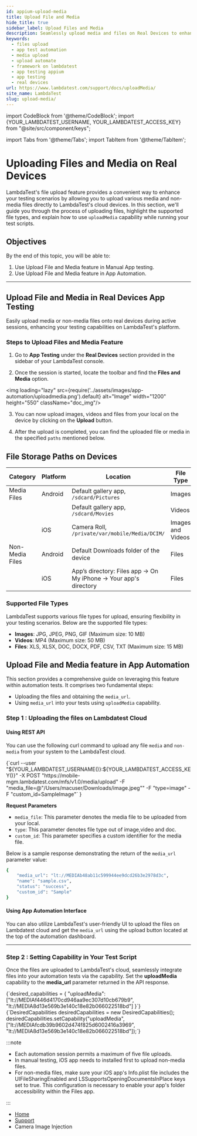 ```yaml
---
id: appium-upload-media
title: Upload File and Media
hide_title: true
sidebar_label: Upload Files and Media
description: Seamlessly upload media and files on Real Devices to enhance your testing scenarios and ensure comprehensive validation of your application's functionalities.
keywords:
  - files upload
  - app test automation
  - media upload
  - upload automate
  - framework on lambdatest
  - app testing appium
  - app testing
  - real devices
url: https://www.lambdatest.com/support/docs/uploadMedia/
site_name: LambdaTest
slug: upload-media/
---
```


import CodeBlock from '@theme/CodeBlock';
import {YOUR_LAMBDATEST_USERNAME, YOUR_LAMBDATEST_ACCESS_KEY} from "@site/src/component/keys";

import Tabs from '@theme/Tabs';
import TabItem from '@theme/TabItem';

<script type="application/ld+json"
      dangerouslySetInnerHTML={{ __html: JSON.stringify({
       "@context": "https://schema.org",
        "@type": "BreadcrumbList",
        "itemListElement": [{
          "@type": "ListItem",
          "position": 1,
          "name": "Home",
          "item": "https://www.lambdatest.com"
        },{
          "@type": "ListItem",
          "position": 2,
          "name": "Support",
          "item": "https://www.lambdatest.com/support/docs/"
        },{
          "@type": "ListItem",
          "position": 3,
          "name": "Camera Image Injection",
          "item": "https://www.lambdatest.com/support/docs/uploadFileMedia/"
        }]
      })
    }}
></script>

# Uploading Files and Media on Real Devices

LambdaTest's file upload feature provides a convenient way to enhance your testing scenarios by allowing you to upload various media and non-media files directly to LambdaTest's cloud devices. In this section, we'll guide you through the process of uploading files, highlight the supported file types, and explain how to use `uploadMedia` capability while running your test scripts.

## Objectives
By the end of this topic, you will be able to:

1. Use Upload File and Media feature in Manual App testing.
2. Use Upload File and Media feature in App Automation.

-----

## Upload File and Media in Real Devices App Testing

Easily upload media or non-media files onto real devices during active sessions, enhancing your testing capabilities on LambdaTest's platform.

### Steps to Upload Files and Media Feature

1. Go to **App Testing** under the **Real Devices** section provided in the sidebar of your LambdaTest console.

2. Once the session is started, locate the toolbar and find the **Files and Media** option. 

<img loading="lazy" src={require('../assets/images/app-automation/uploadmedia.png').default} alt="Image" width="1200" height="550" className="doc_img"/>

  
3. You can now upload images, videos and files from your local on the device by clicking on the **Upload** button.

4. After the upload is completed, you can find the uploaded file or media in the specified `paths` mentioned below.


## File Storage Paths on Devices


| Category        | Platform | Location                                             | File Type      |
|-----------------|----------|------------------------------------------------------|----------------|
| Media Files     | Android  | Default gallery app, `/sdcard/Pictures`              | Images         |
|                 |          | Default gallery app, `/sdcard/Movies`                | Videos         |
|                 | iOS      | Camera Roll, `/private/var/mobile/Media/DCIM/`       | Images and Videos |
| Non-Media Files | Android  | Default Downloads folder of the device               | Files          |
|                 | iOS      | App’s directory: Files app → On My iPhone → Your app's directory | Files          |

### Supported File Types

LambdaTest supports various file types for upload, ensuring flexibility in your testing scenarios. Below are the supported file types:

- **Images**: JPG, JPEG, PNG, GIF (Maximum size: 10 MB)
- **Videos**: MP4  (Maximum size: 50 MB)
- **Files**: XLS, XLSX, DOC, DOCX, PDF, CSV, TXT (Maximum size: 15 MB)

## Upload File and Media feature in App Automation

This section provides a comprehensive guide on leveraging this feature within automation tests. It comprises two fundamental steps:

- Uploading the files and obtaining the `media_url`.
- Using `media_url` into your tests using `uploadMedia` capability.

### Step 1 : Uploading the files on Lambdatest Cloud

#### Using REST API

You can use the following curl command to upload any file `media` and `non-media` from your system to the LambdaTest cloud.

<div className="lambdatest__codeblock">
<CodeBlock className="language-bash">
{`curl --user "${YOUR_LAMBDATEST_USERNAME()}:${YOUR_LAMBDATEST_ACCESS_KEY()}" -X POST "https://mobile-mgm.lambdatest.com/mfs/v1.0/media/upload" -F "media_file=@"/Users/macuser/Downloads/image.jpeg"" -F "type=image" -F "custom_id=SampleImage"`
}
</CodeBlock>
</div>

**Request Parameters**
- `media_file`: This parameter denotes the media file to be uploaded from your local.
- `type`: This parameter denotes file type out of image,video and doc. 
- `custom_id`: This parameter specifies a custom identifier for the media file.

Below is a sample response demonstrating the return of the `media_url` parameter value:

```bash
{
    "media_url": "lt://MEDIAb48ab11c599944ee9dcd26b3e2978d3c",
    "name": "sample.csv",
    "status": "success",
    "custom_id": "Sample"
}
```
#### Using App Automation Interface

You can also utilize LambdaTest's user-friendly UI to upload the files on Lambdatest cloud and get the `media_url` using the upload button located at the top of the automation dashboard.

----

### Step 2 : Setting Capability in Your Test Script

Once the files are uploaded to LambdaTest's cloud, seamlessly integrate files into your automation tests via the capability. Set the **uploadMedia** capability to the **media_url** parameter returned in the API response.

<Tabs className="docs__val">
  <TabItem value="python" label="Python" default>
    <div className="lambdatest__codeblock">
      <CodeBlock className="language-python">
        {`desired_capabilities = {
  "uploadMedia": ["lt://MEDIAf446d4170cd946aa9ec307d10cb679b9", "lt://MEDIA8d13e569b3e140c18e82b066022518bd"]
}`}
      </CodeBlock>
    </div>
  </TabItem>

  <TabItem value="JavaScript" label="JavaScript">
    <div className="lambdatest__codeblock">
      <CodeBlock className="language-javascript">
        {`DesiredCapabilities desiredCapabilities = new DesiredCapabilities();
desiredCapabilities.setCapability("uploadMedia", ["lt://MEDIAfcdb39b9602d474f825d6002416a3969", "lt://MEDIA8d13e569b3e140c18e82b066022518bd"]);`}
      </CodeBlock>
    </div>
  </TabItem>
</Tabs>

:::note

- Each automation session permits a maximum of five file uploads.
- In manual testing, iOS app needs to installed first to upload non-media files.
- For non-media files, make sure your iOS app's Info.plist file includes the UIFileSharingEnabled and LSSupportsOpeningDocumentsInPlace keys set to true. This configuration is necessary to enable your app's folder accessibility within the Files app.

:::

<nav aria-label="breadcrumbs">
  <ul className="breadcrumbs">
    <li className="breadcrumbs__item">
      <a className="breadcrumbs__link" target="_self" href="https://www.lambdatest.com">
        Home
      </a>
    </li>
    <li className="breadcrumbs__item">
      <a className="breadcrumbs__link" target="_self" href="https://www.lambdatest.com/support/docs/">
        Support
      </a>
    </li>
    <li className="breadcrumbs__item breadcrumbs__item--active">
      <span className="breadcrumbs__link">
      Camera Image Injection</span>
    </li>
  </ul>
</nav>
